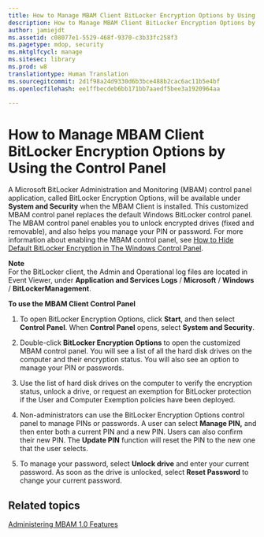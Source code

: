 ```yaml
---
title: How to Manage MBAM Client BitLocker Encryption Options by Using the Control Panel
description: How to Manage MBAM Client BitLocker Encryption Options by Using the Control Panel
author: jamiejdt
ms.assetid: c08077e1-5529-468f-9370-c3b33fc258f3
ms.pagetype: mdop, security
ms.mktglfcycl: manage
ms.sitesec: library
ms.prod: w8
translationtype: Human Translation
ms.sourcegitcommit: 2d1f98a24d9330d6b3bce488b2cac6ac11b5e4bf
ms.openlocfilehash: ee1ffbecdeb6bb171bb7aaedf5bee3a1920964aa

---
```



# How to Manage MBAM Client BitLocker Encryption Options by Using the Control Panel


A Microsoft BitLocker Administration and Monitoring (MBAM) control panel application, called BitLocker Encryption Options, will be available under **System and Security** when the MBAM Client is installed. This customized MBAM control panel replaces the default Windows BitLocker control panel. The MBAM control panel enables you to unlock encrypted drives (fixed and removable), and also helps you manage your PIN or password. For more information about enabling the MBAM control panel, see [How to Hide Default BitLocker Encryption in The Windows Control Panel](how-to-hide-default-bitlocker-encryption-in-the-windows-control-panel.md).

**Note**  
For the BitLocker client, the Admin and Operational log files are located in Event Viewer, under **Application and Services Logs** / **Microsoft** / **Windows** / **BitLockerManagement**.

 

**To use the MBAM Client Control Panel**

1.  To open BitLocker Encryption Options, click **Start**, and then select **Control Panel**. When **Control Panel** opens, select **System and Security**.

2.  Double-click **BitLocker Encryption Options** to open the customized MBAM control panel. You will see a list of all the hard disk drives on the computer and their encryption status. You will also see an option to manage your PIN or passwords.

3.  Use the list of hard disk drives on the computer to verify the encryption status, unlock a drive, or request an exemption for BitLocker protection if the User and Computer Exemption policies have been deployed.

4.  Non-administrators can use the BitLocker Encryption Options control panel to manage PINs or passwords. A user can select **Manage PIN,** and then enter both a current PIN and a new PIN. Users can also confirm their new PIN. The **Update PIN** function will reset the PIN to the new one that the user selects.

5.  To manage your password, select **Unlock drive** and enter your current password. As soon as the drive is unlocked, select **Reset Password** to change your current password.

## Related topics


[Administering MBAM 1.0 Features](administering-mbam-10-features.md)

 

 








<!--HONumber=Jun16_HO4-->



